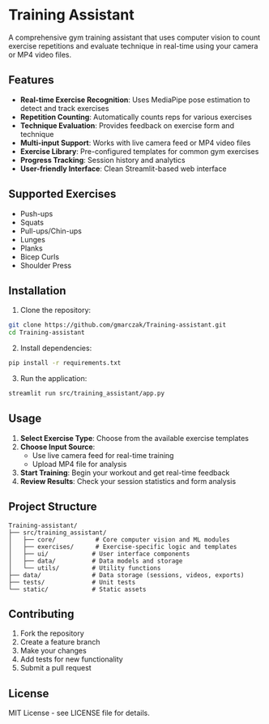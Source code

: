 # Training Assistant

A comprehensive gym training assistant that uses computer vision to count exercise repetitions and evaluate technique in real-time using your camera or MP4 video files.

## Features

- **Real-time Exercise Recognition**: Uses MediaPipe pose estimation to detect and track exercises
- **Repetition Counting**: Automatically counts reps for various exercises
- **Technique Evaluation**: Provides feedback on exercise form and technique
- **Multi-input Support**: Works with live camera feed or MP4 video files
- **Exercise Library**: Pre-configured templates for common gym exercises
- **Progress Tracking**: Session history and analytics
- **User-friendly Interface**: Clean Streamlit-based web interface

## Supported Exercises

- Push-ups
- Squats
- Pull-ups/Chin-ups
- Lunges
- Planks
- Bicep Curls
- Shoulder Press

## Installation

1. Clone the repository:
```bash
git clone https://github.com/gmarczak/Training-assistant.git
cd Training-assistant
```

2. Install dependencies:
```bash
pip install -r requirements.txt
```

3. Run the application:
```bash
streamlit run src/training_assistant/app.py
```

## Usage

1. **Select Exercise Type**: Choose from the available exercise templates
2. **Choose Input Source**: 
   - Use live camera feed for real-time training
   - Upload MP4 file for analysis
3. **Start Training**: Begin your workout and get real-time feedback
4. **Review Results**: Check your session statistics and form analysis

## Project Structure

```
Training-assistant/
├── src/training_assistant/
│   ├── core/           # Core computer vision and ML modules
│   ├── exercises/      # Exercise-specific logic and templates
│   ├── ui/            # User interface components
│   ├── data/          # Data models and storage
│   └── utils/         # Utility functions
├── data/              # Data storage (sessions, videos, exports)
├── tests/             # Unit tests
└── static/            # Static assets
```

## Contributing

1. Fork the repository
2. Create a feature branch
3. Make your changes
4. Add tests for new functionality
5. Submit a pull request

## License

MIT License - see LICENSE file for details.